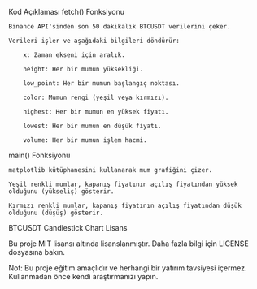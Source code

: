 Kod Açıklaması
fetch() Fonksiyonu

    Binance API'sinden son 50 dakikalık BTCUSDT verilerini çeker.

    Verileri işler ve aşağıdaki bilgileri döndürür:

        x: Zaman ekseni için aralık.

        height: Her bir mumun yüksekliği.

        low_point: Her bir mumun başlangıç noktası.

        color: Mumun rengi (yeşil veya kırmızı).

        highest: Her bir mumun en yüksek fiyatı.

        lowest: Her bir mumun en düşük fiyatı.

        volume: Her bir mumun işlem hacmi.

main() Fonksiyonu

    matplotlib kütüphanesini kullanarak mum grafiğini çizer.

    Yeşil renkli mumlar, kapanış fiyatının açılış fiyatından yüksek olduğunu (yükseliş) gösterir.

    Kırmızı renkli mumlar, kapanış fiyatının açılış fiyatından düşük olduğunu (düşüş) gösterir.


BTCUSDT Candlestick Chart
Lisans

Bu proje MIT lisansı altında lisanslanmıştır. Daha fazla bilgi için LICENSE dosyasına bakın.

Not: Bu proje eğitim amaçlıdır ve herhangi bir yatırım tavsiyesi içermez. Kullanmadan önce kendi araştırmanızı yapın.
